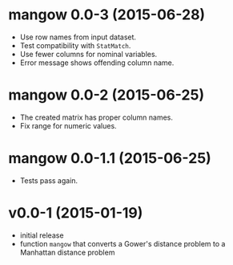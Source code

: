 # mangow 0.0-3 (2015-06-28)

- Use row names from input dataset.
- Test compatibility with `StatMatch`.
- Use fewer columns for nominal variables.
- Error message shows offending column name.


# mangow 0.0-2 (2015-06-25)

- The created matrix has proper column names.
- Fix range for numeric values.


# mangow 0.0-1.1 (2015-06-25)

- Tests pass again.


v0.0-1 (2015-01-19)
===

* initial release
* function `mangow` that converts a Gower's distance problem to a Manhattan distance problem
